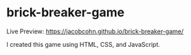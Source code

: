 # brick-breaker-game

Live Preview: https://jacobcohn.github.io/brick-breaker-game/

I created this game using HTML, CSS, and JavaScript.
